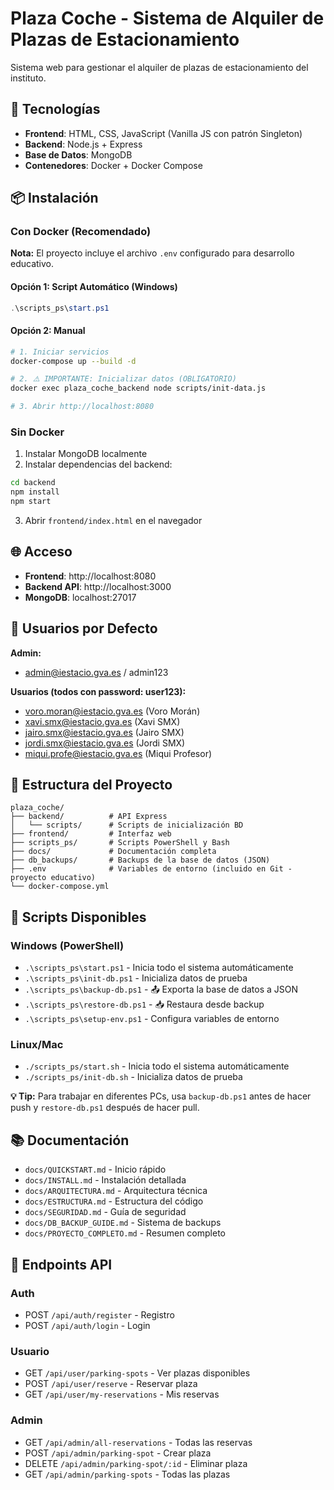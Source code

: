 # Plaza Coche - Sistema de Alquiler de Plazas de Estacionamiento

Sistema web para gestionar el alquiler de plazas de estacionamiento del instituto.

## 🚀 Tecnologías

-   **Frontend**: HTML, CSS, JavaScript (Vanilla JS con patrón Singleton)
-   **Backend**: Node.js + Express
-   **Base de Datos**: MongoDB
-   **Contenedores**: Docker + Docker Compose

## 📦 Instalación

### Con Docker (Recomendado)

**Nota:** El proyecto incluye el archivo `.env` configurado para desarrollo educativo.

#### Opción 1: Script Automático (Windows)

```powershell
.\scripts_ps\start.ps1
```

#### Opción 2: Manual

```bash
# 1. Iniciar servicios
docker-compose up --build -d

# 2. ⚠️ IMPORTANTE: Inicializar datos (OBLIGATORIO)
docker exec plaza_coche_backend node scripts/init-data.js

# 3. Abrir http://localhost:8080
```

### Sin Docker

1. Instalar MongoDB localmente
2. Instalar dependencias del backend:

```bash
cd backend
npm install
npm start
```

3. Abrir `frontend/index.html` en el navegador

## 🌐 Acceso

-   **Frontend**: http://localhost:8080
-   **Backend API**: http://localhost:3000
-   **MongoDB**: localhost:27017

## 👤 Usuarios por Defecto

**Admin:**

-   admin@iestacio.gva.es / admin123

**Usuarios (todos con password: user123):**

-   voro.moran@iestacio.gva.es (Voro Morán)
-   xavi.smx@iestacio.gva.es (Xavi SMX)
-   jairo.smx@iestacio.gva.es (Jairo SMX)
-   jordi.smx@iestacio.gva.es (Jordi SMX)
-   miqui.profe@iestacio.gva.es (Miqui Profesor)

## 📁 Estructura del Proyecto

```
plaza_coche/
├── backend/          # API Express
│   └── scripts/      # Scripts de inicialización BD
├── frontend/         # Interfaz web
├── scripts_ps/       # Scripts PowerShell y Bash
├── docs/             # Documentación completa
├── db_backups/       # Backups de la base de datos (JSON)
├── .env              # Variables de entorno (incluido en Git - proyecto educativo)
└── docker-compose.yml
```

## 🔄 Scripts Disponibles

### Windows (PowerShell)

-   `.\scripts_ps\start.ps1` - Inicia todo el sistema automáticamente
-   `.\scripts_ps\init-db.ps1` - Inicializa datos de prueba
-   `.\scripts_ps\backup-db.ps1` - 📤 Exporta la base de datos a JSON
-   `.\scripts_ps\restore-db.ps1` - 📥 Restaura desde backup
-   `.\scripts_ps\setup-env.ps1` - Configura variables de entorno

### Linux/Mac

-   `./scripts_ps/start.sh` - Inicia todo el sistema automáticamente
-   `./scripts_ps/init-db.sh` - Inicializa datos de prueba

**💡 Tip:** Para trabajar en diferentes PCs, usa `backup-db.ps1` antes de hacer push y `restore-db.ps1` después de hacer pull.

## 📚 Documentación

-   `docs/QUICKSTART.md` - Inicio rápido
-   `docs/INSTALL.md` - Instalación detallada
-   `docs/ARQUITECTURA.md` - Arquitectura técnica
-   `docs/ESTRUCTURA.md` - Estructura del código
-   `docs/SEGURIDAD.md` - Guía de seguridad
-   `docs/DB_BACKUP_GUIDE.md` - Sistema de backups
-   `docs/PROYECTO_COMPLETO.md` - Resumen completo

## 🔐 Endpoints API

### Auth

-   POST `/api/auth/register` - Registro
-   POST `/api/auth/login` - Login

### Usuario

-   GET `/api/user/parking-spots` - Ver plazas disponibles
-   POST `/api/user/reserve` - Reservar plaza
-   GET `/api/user/my-reservations` - Mis reservas

### Admin

-   GET `/api/admin/all-reservations` - Todas las reservas
-   POST `/api/admin/parking-spot` - Crear plaza
-   DELETE `/api/admin/parking-spot/:id` - Eliminar plaza
-   GET `/api/admin/parking-spots` - Todas las plazas

